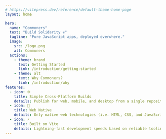 ```yaml
---
# https://vitepress.dev/reference/default-theme-home-page
layout: home

hero:
  name: "Commoners"
  text: "Build Solidarity ✊"
  tagline: "Pure JavaScript apps, deployed everwhere."
  image:
    src: /logo.png
    alt: Commoners
  actions:
    - theme: brand
      text: Getting Started
      link: /introduction/getting-started
    - theme: alt
      text: Why Commoners?
      link: /introduction/why
features:
  - icon: 🌐
    title: Simple Cross-Platform Builds
    details: Publish for web, mobile, and desktop from a single repository.
  - icon: 📜
    title: Web Native
    details: Only native web technologies (i.e. HTML, CSS, and JavaScript) required.
  - icon: ⚡️
    title: Built on Vite
    details: Lightning-fast development speeds based on reliable tooling.
---
```


